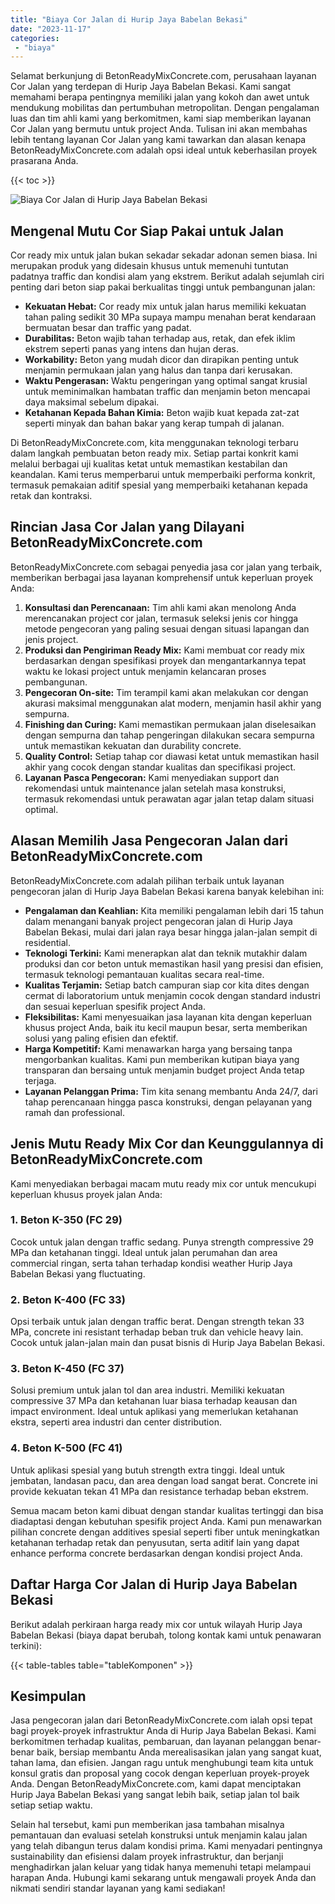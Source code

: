 ```yaml
---
title: "Biaya Cor Jalan di Hurip Jaya Babelan Bekasi"
date: "2023-11-17"
categories: 
 - "biaya"
---
```


Selamat berkunjung di BetonReadyMixConcrete.com, perusahaan layanan Cor Jalan yang terdepan di Hurip Jaya Babelan Bekasi. Kami sangat memahami berapa pentingnya memiliki jalan yang kokoh dan awet untuk mendukung mobilitas dan pertumbuhan metropolitan. Dengan pengalaman luas dan tim ahli kami yang berkomitmen, kami siap memberikan layanan Cor Jalan yang bermutu untuk project Anda. Tulisan ini akan membahas lebih tentang layanan Cor Jalan yang kami tawarkan dan alasan kenapa BetonReadyMixConcrete.com adalah opsi ideal untuk keberhasilan proyek prasarana Anda.

{{< toc >}}

![Biaya Cor Jalan di Hurip Jaya Babelan Bekasi](https://betoncor8.github.io/cor/harga-beton-readymix-concrete%20(21).png)

## Mengenal Mutu Cor Siap Pakai untuk Jalan

Cor ready mix untuk jalan bukan sekadar sekadar adonan semen biasa. Ini merupakan produk yang didesain khusus untuk memenuhi tuntutan padatnya traffic dan kondisi alam yang ekstrem. Berikut adalah sejumlah ciri penting dari beton siap pakai berkualitas tinggi untuk pembangunan jalan:

- **Kekuatan Hebat:** Cor ready mix untuk jalan harus memiliki kekuatan tahan paling sedikit 30 MPa supaya mampu menahan berat kendaraan bermuatan besar dan traffic yang padat.
- **Durabilitas:** Beton wajib tahan terhadap aus, retak, dan efek iklim ekstrem seperti panas yang intens dan hujan deras.
- **Workability:** Beton yang mudah dicor dan dirapikan penting untuk menjamin permukaan jalan yang halus dan tanpa dari kerusakan.
- **Waktu Pengerasan:** Waktu pengeringan yang optimal sangat krusial untuk meminimalkan hambatan traffic dan menjamin beton mencapai daya maksimal sebelum dipakai.
- **Ketahanan Kepada Bahan Kimia:** Beton wajib kuat kepada zat-zat seperti minyak dan bahan bakar yang kerap tumpah di jalanan.

Di BetonReadyMixConcrete.com, kita menggunakan teknologi terbaru dalam langkah pembuatan beton ready mix. Setiap partai konkrit kami melalui berbagai uji kualitas ketat untuk memastikan kestabilan dan keandalan. Kami terus memperbarui untuk memperbaiki performa konkrit, termasuk pemakaian aditif spesial yang memperbaiki ketahanan kepada retak dan kontraksi.

## Rincian Jasa Cor Jalan yang Dilayani BetonReadyMixConcrete.com

BetonReadyMixConcrete.com sebagai penyedia jasa cor jalan yang terbaik, memberikan berbagai jasa layanan komprehensif untuk keperluan proyek Anda:

1. **Konsultasi dan Perencanaan:** Tim ahli kami akan menolong Anda merencanakan project cor jalan, termasuk seleksi jenis cor hingga metode pengecoran yang paling sesuai dengan situasi lapangan dan jenis project.
2. **Produksi dan Pengiriman Ready Mix:** Kami membuat cor ready mix berdasarkan dengan spesifikasi proyek dan mengantarkannya tepat waktu ke lokasi project untuk menjamin kelancaran proses pembangunan.
3. **Pengecoran On-site:** Tim terampil kami akan melakukan cor dengan akurasi maksimal menggunakan alat modern, menjamin hasil akhir yang sempurna.
4. **Finishing dan Curing:** Kami memastikan permukaan jalan diselesaikan dengan sempurna dan tahap pengeringan dilakukan secara sempurna untuk memastikan kekuatan dan durability concrete.
5. **Quality Control:** Setiap tahap cor diawasi ketat untuk memastikan hasil akhir yang cocok dengan standar kualitas dan specifikasi project.
6. **Layanan Pasca Pengecoran:** Kami menyediakan support dan rekomendasi untuk maintenance jalan setelah masa konstruksi, termasuk rekomendasi untuk perawatan agar jalan tetap dalam situasi optimal.

## Alasan Memilih Jasa Pengecoran Jalan dari BetonReadyMixConcrete.com

BetonReadyMixConcrete.com adalah pilihan terbaik untuk layanan pengecoran jalan di Hurip Jaya Babelan Bekasi karena banyak kelebihan ini:

- **Pengalaman dan Keahlian:** Kita memiliki pengalaman lebih dari 15 tahun dalam menangani banyak project pengecoran jalan di Hurip Jaya Babelan Bekasi, mulai dari jalan raya besar hingga jalan-jalan sempit di residential.
- **Teknologi Terkini:** Kami menerapkan alat dan teknik mutakhir dalam produksi dan cor beton untuk memastikan hasil yang presisi dan efisien, termasuk teknologi pemantauan kualitas secara real-time.
- **Kualitas Terjamin:** Setiap batch campuran siap cor kita dites dengan cermat di laboratorium untuk menjamin cocok dengan standard industri dan sesuai keperluan spesifik project Anda.
- **Fleksibilitas:** Kami menyesuaikan jasa layanan kita dengan keperluan khusus project Anda, baik itu kecil maupun besar, serta memberikan solusi yang paling efisien dan efektif.
- **Harga Kompetitif:** Kami menawarkan harga yang bersaing tanpa mengorbankan kualitas. Kami pun memberikan kutipan biaya yang transparan dan bersaing untuk menjamin budget project Anda tetap terjaga.
- **Layanan Pelanggan Prima:** Tim kita senang membantu Anda 24/7, dari tahap perencanaan hingga pasca konstruksi, dengan pelayanan yang ramah dan professional.

## Jenis Mutu Ready Mix Cor dan Keunggulannya di BetonReadyMixConcrete.com

Kami menyediakan berbagai macam mutu ready mix cor untuk mencukupi keperluan khusus proyek jalan Anda:

### 1\. Beton K-350 (FC 29)

Cocok untuk jalan dengan traffic sedang. Punya strength compressive 29 MPa dan ketahanan tinggi. Ideal untuk jalan perumahan dan area commercial ringan, serta tahan terhadap kondisi weather Hurip Jaya Babelan Bekasi yang fluctuating.

### 2\. Beton K-400 (FC 33)

Opsi terbaik untuk jalan dengan traffic berat. Dengan strength tekan 33 MPa, concrete ini resistant terhadap beban truk dan vehicle heavy lain. Cocok untuk jalan-jalan main dan pusat bisnis di Hurip Jaya Babelan Bekasi.

### 3\. Beton K-450 (FC 37)

Solusi premium untuk jalan tol dan area industri. Memiliki kekuatan compressive 37 MPa dan ketahanan luar biasa terhadap keausan dan impact environment. Ideal untuk aplikasi yang memerlukan ketahanan ekstra, seperti area industri dan center distribution.

### 4\. Beton K-500 (FC 41)

Untuk aplikasi spesial yang butuh strength extra tinggi. Ideal untuk jembatan, landasan pacu, dan area dengan load sangat berat. Concrete ini provide kekuatan tekan 41 MPa dan resistance terhadap beban ekstrem.

Semua macam beton kami dibuat dengan standar kualitas tertinggi dan bisa diadaptasi dengan kebutuhan spesifik project Anda. Kami pun menawarkan pilihan concrete dengan additives spesial seperti fiber untuk meningkatkan ketahanan terhadap retak dan penyusutan, serta aditif lain yang dapat enhance performa concrete berdasarkan dengan kondisi project Anda.

## Daftar Harga Cor Jalan di Hurip Jaya Babelan Bekasi

Berikut adalah perkiraan harga ready mix cor untuk wilayah Hurip Jaya Babelan Bekasi (biaya dapat berubah, tolong kontak kami untuk penawaran terkini):

{{< table-tables table="tableKomponen" >}}

## Kesimpulan

Jasa pengecoran jalan dari BetonReadyMixConcrete.com ialah opsi tepat bagi proyek-proyek infrastruktur Anda di Hurip Jaya Babelan Bekasi. Kami berkomitmen terhadap kualitas, pembaruan, dan layanan pelanggan benar-benar baik, bersiap membantu Anda merealisasikan jalan yang sangat kuat, tahan lama, dan efisien. Jangan ragu untuk menghubungi team kita untuk konsul gratis dan proposal yang cocok dengan keperluan proyek-proyek Anda. Dengan BetonReadyMixConcrete.com, kami dapat menciptakan Hurip Jaya Babelan Bekasi yang sangat lebih baik, setiap jalan tol baik setiap setiap waktu.

Selain hal tersebut, kami pun memberikan jasa tambahan misalnya pemantauan dan evaluasi setelah konstruksi untuk menjamin kalau jalan yang telah dibangun terus dalam kondisi prima. Kami menyadari pentingnya sustainability dan efisiensi dalam proyek infrastruktur, dan berjanji menghadirkan jalan keluar yang tidak hanya memenuhi tetapi melampaui harapan Anda. Hubungi kami sekarang untuk mengawali proyek Anda dan nikmati sendiri standar layanan yang kami sediakan!
